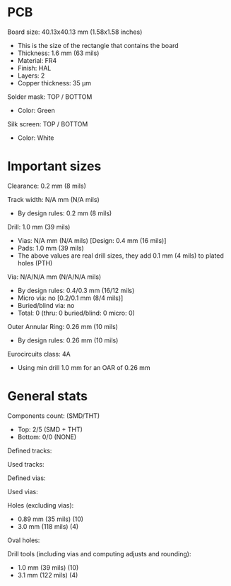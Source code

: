# PCB

Board size: 40.13x40.13 mm (1.58x1.58 inches)

- This is the size of the rectangle that contains the board
- Thickness: 1.6 mm (63 mils)
- Material: FR4
- Finish: HAL
- Layers: 2
- Copper thickness: 35 µm

Solder mask: TOP / BOTTOM

- Color: Green

Silk screen: TOP / BOTTOM

- Color: White


# Important sizes

Clearance: 0.2 mm (8 mils)

Track width: N/A mm (N/A mils)

- By design rules: 0.2 mm (8 mils)

Drill: 1.0 mm (39 mils)

- Vias: N/A mm (N/A mils) [Design: 0.4 mm (16 mils)]
- Pads: 1.0 mm (39 mils)
- The above values are real drill sizes, they add 0.1 mm (4 mils) to plated holes (PTH)

Via: N/A/N/A mm (N/A/N/A mils)

- By design rules: 0.4/0.3 mm (16/12 mils)
- Micro via: no [0.2/0.1 mm (8/4 mils)]
- Buried/blind via: no
- Total: 0 (thru: 0 buried/blind: 0 micro: 0)

Outer Annular Ring: 0.26 mm (10 mils)

- By design rules: 0.26 mm (10 mils)

Eurocircuits class: 4A
- Using min drill 1.0 mm for an OAR of 0.26 mm


# General stats

Components count: (SMD/THT)

- Top: 2/5 (SMD + THT)
- Bottom: 0/0 (NONE)

Defined tracks:


Used tracks:


Defined vias:


Used vias:


Holes (excluding vias):

- 0.89 mm (35 mils) (10)
- 3.0 mm (118 mils) (4)

Oval holes:


Drill tools (including vias and computing adjusts and rounding):

- 1.0 mm (39 mils) (10)
- 3.1 mm (122 mils) (4)




